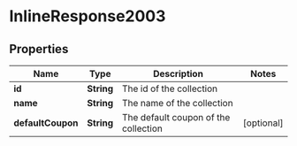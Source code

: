 
# InlineResponse2003

## Properties
Name | Type | Description | Notes
------------ | ------------- | ------------- | -------------
**id** | **String** | The id of the collection | 
**name** | **String** | The name of the collection | 
**defaultCoupon** | **String** | The default coupon of the collection |  [optional]



